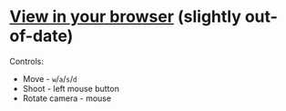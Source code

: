 # [View in your browser](https://pew-pew.github.io/mipt-cg/main.html) (slightly out-of-date)

Controls:
- Move  - `w`/`a`/`s`/`d`
- Shoot - left mouse button
- Rotate camera - mouse
